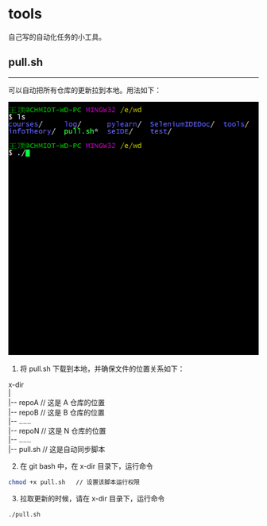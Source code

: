 # tools

自己写的自动化任务的小工具。

## pull.sh

---
可以自动把所有仓库的更新拉到本地。用法如下：

![运行效果](images/pull.gif)

1. 将 pull.sh 下载到本地，并确保文件的位置关系如下：  

  x-dir    
   |    
   |-- repoA          // 这是 A 仓库的位置  
   |-- repoB          // 这是 B 仓库的位置   
   |-- ......    
   |-- repoN          // 这是 N 仓库的位置   
   |-- ......  
   |-- pull.sh        // 这是自动同步脚本    

2. 在 git bash 中，在 x-dir 目录下，运行命令  

  ```Bash
  chmod +x pull.sh   // 设置该脚本运行权限 
  ```

3. 拉取更新的时候，请在 x-dir 目录下，运行命令  

  ```bash
  ./pull.sh
  ```

